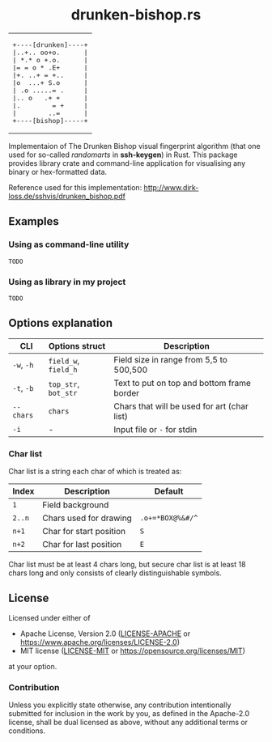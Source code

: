<div align="center">
<h1>drunken-bishop.rs</h1>

<!--badges-->

<table><tr><td><pre>
+----[drunken]----+
|..+.. oo+o.      |
| *.* o +.o.      |
|= = o * .E+      |
|+. ..+ = +..     |
|o  ...+ S.o      |
| .o .....= .     |
|.. o   .+ +      |
|.        = +     |
|        ..=      |
+----[bishop]-----+
</pre></td></tr></table>
</div>

Implementaion of The Drunken Bishop visual fingerprint algorithm
(that one used for so-called *randomarts* in **ssh-keygen**) in Rust.
This package provides library crate and command-line application for visualising any binary or hex-formatted data.

Reference used for this implementation:
http://www.dirk-loss.de/sshvis/drunken_bishop.pdf

## Examples

### Using as command-line utility
`TODO`

### Using as library in my project
`TODO`

## Options explanation

CLI        | Options struct       | Description                                 |
-----------|----------------------|---------------------------------------------|
`-w`, `-h` | `field_w`, `field_h` | Field size in range from 5,5 to 500,500     |
`-t`, `-b` | `top_str`, `bot_str` | Text to put on top and bottom frame border  |
`--chars`  | `chars`              | Chars that will be used for art (char list) |
`-i`       | -                    | Input file or `-` for stdin                 |

### Char list

Char list is a string each char of which is treated as:

Index  | Description             | Default          |
-------|-------------------------|------------------|
`1`    | Field background        | ` `              |
`2..n` | Chars used for drawing  | `.o+=*BOX@%&#/^` |
`n+1`  | Char for start position | `S`              |
`n+2`  | Char for last position  | `E`              |

Char list must be at least 4 chars long,
but secure char list is at least 18 chars long
and only consists of clearly distinguishable symbols.

## License

Licensed under either of

- Apache License, Version 2.0 ([LICENSE-APACHE](LICENSE-APACHE) or <https://www.apache.org/licenses/LICENSE-2.0>)
- MIT license ([LICENSE-MIT](LICENSE-MIT) or <https://opensource.org/licenses/MIT>)

at your option.

### Contribution

Unless you explicitly state otherwise, any contribution intentionally submitted
for inclusion in the work by you, as defined in the Apache-2.0 license, shall be
dual licensed as above, without any additional terms or conditions.

